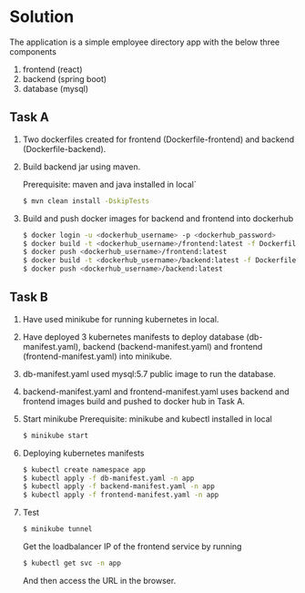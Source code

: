 # Solution

The application is a simple employee directory app with the below three components

  1. frontend (react)
  2. backend (spring boot)
  3. database (mysql)

## Task A

1. Two dockerfiles created for frontend (Dockerfile-frontend) and backend (Dockerfile-backend).
2. Build backend jar using maven.

    Prerequisite: maven and java installed in local`

    ```bash
    $ mvn clean install -DskipTests
    ```
3. Build and push docker images for backend and frontend into dockerhub

    ```bash
    $ docker login -u <dockerhub_username> -p <dockerhub_password>
    $ docker build -t <dockerhub_username>/frontend:latest -f Dockerfile-frontend .
    $ docker push <dockerhub_username>/frontend:latest
    $ docker build -t <dockerhub_username>/backend:latest -f Dockerfile-backend .
    $ docker push <dockerhub_username>/backend:latest
    ```

## Task B

1. Have used minikube for running kubernetes in local.
2. Have deployed 3 kubernetes manifests to deploy database (db-manifest.yaml), backend (backend-manifest.yaml) and frontend (frontend-manifest.yaml) into minikube.
3. db-manifest.yaml used mysql:5.7 public image to run the database.
4. backend-manifest.yaml and frontend-manifest.yaml uses backend and frontend images build and pushed to docker hub in Task A.
5. Start minikube
    Prerequisite: minikube and kubectl installed in local

    ```bash
    $ minikube start
    ```

6. Deploying kubernetes manifests

    ```bash
    $ kubectl create namespace app
    $ kubectl apply -f db-manifest.yaml -n app
    $ kubectl apply -f backend-manifest.yaml -n app
    $ kubectl apply -f frontend-manifest.yaml -n app
    ```
7. Test

    ```bash
    $ minikube tunnel
    ```

    Get the loadbalancer IP of the frontend service by running

    ```bash
    $ kubectl get svc -n app
    ```

    And then access the URL in the browser.
